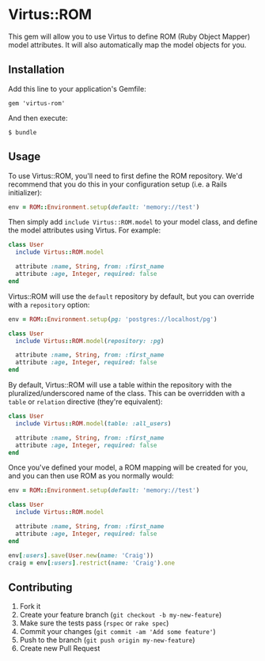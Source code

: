 # Virtus::ROM

This gem will allow you to use Virtus to define ROM (Ruby Object Mapper) model attributes.
It will also automatically map the model objects for you.


## Installation

Add this line to your application's Gemfile:

    gem 'virtus-rom'

And then execute:

    $ bundle


## Usage

To use Virtus::ROM, you'll need to first define the ROM repository.
We'd recommend that you do this in your configuration setup (i.e. a Rails initializer):

```ruby
env = ROM::Environment.setup(default: 'memory://test')
```

Then simply add `include Virtus::ROM.model` to your model class, and define the model attributes using Virtus.
For example:

```ruby
class User
  include Virtus::ROM.model

  attribute :name, String, from: :first_name
  attribute :age, Integer, required: false
end
```

Virtus::ROM will use the `default` repository by default, but you can override with a `repository` option:

```ruby
env = ROM::Environment.setup(pg: 'postgres://localhost/pg')

class User
  include Virtus::ROM.model(repository: :pg)

  attribute :name, String, from: :first_name
  attribute :age, Integer, required: false
end
```

By default, Virtus::ROM will use a table within the repository with the pluralized/underscored name of the class.
This can be overridden with a `table` or `relation` directive (they're equivalent):

```ruby
class User
  include Virtus::ROM.model(table: :all_users)

  attribute :name, String, from: :first_name
  attribute :age, Integer, required: false
end
```

Once you've defined your model, a ROM mapping will be created for you, and you can then use ROM as you normally would:

```ruby
env = ROM::Environment.setup(default: 'memory://test')

class User
  include Virtus::ROM.model

  attribute :name, String, from: :first_name
  attribute :age, Integer, required: false
end

env[:users].save(User.new(name: 'Craig'))
craig = env[:users].restrict(name: 'Craig').one
```


## Contributing

1. Fork it
2. Create your feature branch (`git checkout -b my-new-feature`)
3. Make sure the tests pass (`rspec` or `rake spec`)
4. Commit your changes (`git commit -am 'Add some feature'`)
5. Push to the branch (`git push origin my-new-feature`)
6. Create new Pull Request
